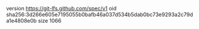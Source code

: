 version https://git-lfs.github.com/spec/v1
oid sha256:3d266e605e7195055b0bafb46a037d534b5dab0bc73e9293a2c79da1e4808e0b
size 1066
